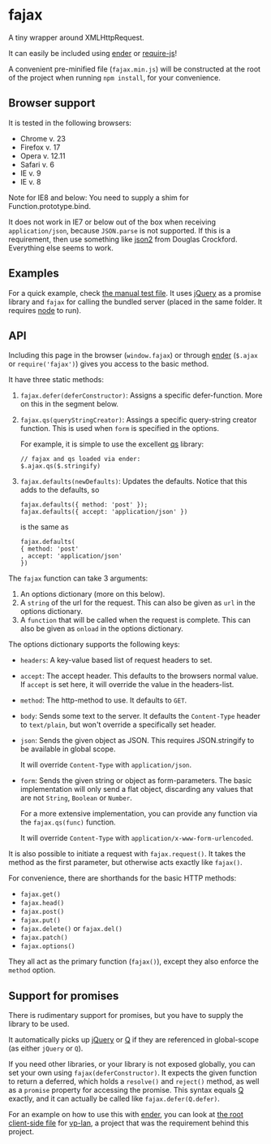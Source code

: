 fajax
=====

A tiny wrapper around XMLHttpRequest.

It can easily be included using [ender][ender] or [require-js][require-js]!

A convenient pre-minified file (`fajax.min.js`) will be constructed at the root
of the project when running `npm install`, for your convenience.


Browser support
---------------

It is tested in the following browsers:

- Chrome v. 23
- Firefox v. 17
- Opera v. 12.11
- Safari v. 6
- IE v. 9
- IE v. 8

Note for IE8 and below: You need to supply a shim for Function.prototype.bind.

It does not work in IE7 or below out of the box when receiving `application/json`,
because `JSON.parse` is not supported. If this is a requirement, then use something
like [json2](https://github.com/douglascrockford/JSON-js) from
Douglas Crockford. Everything else seems to work.


Examples
--------

For a quick example, check [the manual test file](test/manual/browser.html).
It uses [jQuery][jquery] as a promise library and `fajax` for calling the
bundled server (placed in the same folder. It requires [node][node] to run).


API
---

Including this page in the browser (`window.fajax`) or through [ender][ender]
(`$.ajax` or `require('fajax')`) gives you access to the basic method.

It have three static methods:

1.  `fajax.defer(deferConstructor)`: Assigns a specific defer-function. More on
    this in the segment below.
2.  `fajax.qs(queryStringCreator)`: Assings a specific query-string creator
    function. This is used when `form` is specified in the options.

    For example, it is simple to use the excellent [qs][qs] library:

        // fajax and qs loaded via ender:
        $.ajax.qs($.stringify)
3.  `fajax.defaults(newDefaults)`: Updates the defaults. Notice that this adds
    to the defaults, so

        fajax.defaults({ method: 'post' });
        fajax.defaults({ accept: 'application/json' })

    is the same as

        fajax.defaults(
        { method: 'post'
        , accept: 'application/json'
        })

The `fajax` function can take 3 arguments:

1.  An options dictionary (more on this below).
2.  A `string` of the url for the request. This can also be given as `url` in
    the options dictionary.
3.  A `function` that will be called when the request is complete. This can also
    be given as `onload` in the options dictionary.

The options dictionary supports the following keys:

 -  `headers`: A key-value based list of request headers to set.
 -  `accept`: The accept header. This defaults to the browsers normal value.
    If `accept` is set here, it will override the value in the headers-list.
 -  `method`: The http-method to use. It defaults to `GET`.
 -  `body`: Sends some text to the server. It defaults the `Content-Type` header
    to `text/plain`, but won't override a specifically set header.
 -  `json`: Sends the given object as JSON. This requires JSON.stringify to be
    available in global scope.

    It will override `Content-Type` with `application/json`.
 -  `form`: Sends the given string or object as form-parameters.
    The basic implementation will only send a flat object, discarding any
    values that are not `String`, `Boolean` or `Number`.

    For a more extensive implementation, you can provide any function via the
    `fajax.qs(func)` function.

    It will override `Content-Type` with `application/x-www-form-urlencoded`.

It is also possible to initiate a request with `fajax.request()`.
It takes the method as the first parameter, but otherwise acts exactly like
`fajax()`.

For convenience, there are shorthands for the basic HTTP methods:

- `fajax.get()`
- `fajax.head()`
- `fajax.post()`
- `fajax.put()`
- `fajax.delete()` or `fajax.del()`
- `fajax.patch()`
- `fajax.options()`

They all act as the primary function (`fajax()`), except they also enforce the
`method` option.


Support for promises
--------------------

There is rudimentary support for promises, but you have to supply the library to
be used.

It automatically picks up [jQuery][jquery] or [Q][q] if they are referenced in
global-scope (as either `jQuery` or `Q`).

If you need other libraries, or your library is not exposed globally, you can
set your own using `fajax(deferConstructor)`. It expects the given function to
return a deferred, which holds a `resolve()` and `reject()` method, as well as
a `promise` property for accessing the promise. This syntax equals [Q][q] exactly,
and it can actually be called like `fajax.defer(Q.defer)`.

For an example on how to use this with [ender][ender], you can look at
[the root client-side file](https://github.com/fizker/vp-lan/blob/master/client/js/index.js)
for [vp-lan][vp-lan], a project that was the requirement behind this project.


[jquery]: http://jquery.com
[q]: http://documentup.com/kriskowal/q
[ender]: http://ender.jit.su
[require-js]: http://requirejs.org
[qs]: https://github.com/visionmedia/node-querystring
[vp-lan]: https://github.com/fizker/vp-lan
[node]: http://nodejs.org
